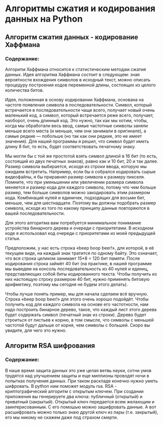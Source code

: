



# Алгоритмы сжатия и кодирования данных на Python

## Алгоритм сжатия данных - кодирование Хаффмана
### Содержание:



Алгоритм Хаффмана относится к статистическим методам сжатия данных. Идея алгоритма Хаффмана состоит в следующем: зная вероятности вхождения символов в исходный текст, можно описать процедуру построения кодов переменной длины, состоящих из целого количества битов.

Идея, положенная в основу кодировании Хаффмана, основана на частоте появления символа в последовательности. Символ, который встречается в последовательности чаще всего, получает новый очень маленький код, а символ, который встречается реже всего, получает, наоборот, очень длинный код. Это нужно, так как мы хотим, чтобы, когда мы обработали весь ввод, самые частотные символы заняли меньше всего места (и меньше, чем они занимали в оригинале), а самые редкие — побольше (но так как они редкие, это не имеет значения). Для нашей программы я решил, что символ будет иметь длину 8 бит, то есть, будет соответствовать печатному знаку.

Мы могли бы с той же простотой взять символ длиной в 16 бит (то есть, состоящий из двух печатных знаков), равно как и 10 бит, 20 и так далее. Размер символа выбирается, исходя из строки ввода, которую мы ожидаем встретить. Например, если бы я собрался кодировать сырые видеофайлы, я бы приравнял размер символа к размеру пикселя. Помните, что при уменьшении или увеличении размера символа меняется и размер кода для каждого символа, потому что чем больше размер, тем больше символов можно закодировать этим размером кода. Комбинаций нулей и единичек, подходящих для восьми бит, меньше, чем для шестнадцати. Поэтому вы должны подобрать размер символа, исходя из того по какому принципу данные повторяются в вашей последовательности.

Для этого алгоритма вам потребуется минимальное понимание устройства бинарного дерева и очереди с приоритетами. В исходном коде я использовал код очереди с приоритетами из моей предыдущей статьи.

Предположим, у нас есть строка «beep boop beer!», для которой, в её текущем виде, на каждый знак тратится по одному байту. Это означает, что вся строка целиком занимает 15*8 = 120 бит памяти. После кодирования строка займёт 40 бит (на практике, в нашей программе мы выведем на консоль последовательность из 40 нулей и единиц, представляющих собой биты кодированного текста. Чтобы получить из них настоящую строку размером 40 бит, нужно применять битовую арифметику, поэтому мы сегодня не будем этого делать).

Чтобы лучше понять пример, мы для начала сделаем всё вручную. Строка «beep boop beer!» для этого очень хорошо подойдёт. Чтобы получить код для каждого символа на основе его частотности, нам надо построить бинарное дерево, такое, что каждый лист этого дерева будет содержать символ (печатный знак из строки). Дерево будет строиться от листьев к корню, в том смысле, что символы с меньшей частотой будут дальше от корня, чем символы с большей. Скоро вы увидите, для чего это нужно.

## Алгоритм RSA шифрования
### Содержание:


В наше время защита данных это уже целая ветвь науки, сотни умов трудятся над улучшением защиты и еще миллионы проводят ночи в попытках получения данных.
При таком раскладе конечно нужно уметь шифровать. В python нам поможет модуль rsa.
RSA - криптографический алгоритм с открытым ключем. При создании приложения вы генерируете два ключа: публичный (открытый) и приватный (закрытый).
Открытый ключ передается всем желающим и заинтерисованным. С его помошью можно зашифровать данные. А вот расшифровать можно только знаю другой ключ из пары (т.е. закрытый), его мы никому не скажем даже под страхом смерти.

